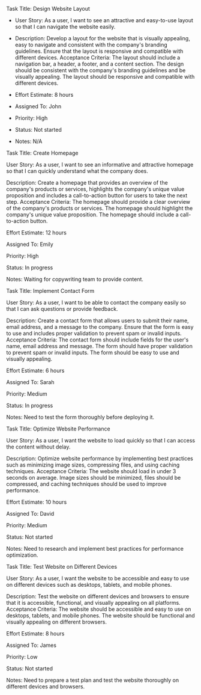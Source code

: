<!-- need formatting -->

Task Title: Design Website Layout
* User Story: As a user, I want to see an attractive and easy-to-use layout so that I can navigate the website easily.

* Description: Develop a layout for the website that is visually appealing, easy to navigate and consistent with the company's branding guidelines. Ensure that the layout is responsive and compatible with different devices. Acceptance Criteria: The layout should include a navigation bar, a header, a footer, and a content section. The design should be consistent with the company's branding guidelines and be visually appealing. The layout should be responsive and compatible with different devices.

* Effort Estimate: 8 hours
* Assigned To: John
* Priority: High
* Status: Not started
* Notes: N/A

Task Title: Create Homepage

User Story: As a user, I want to see an informative and attractive homepage so that I can quickly understand what the company does.

Description: Create a homepage that provides an overview of the company's products or services, highlights the company's unique value proposition and includes a call-to-action button for users to take the next step. Acceptance Criteria: The homepage should provide a clear overview of the company's products or services. The homepage should highlight the company's unique value proposition. The homepage should include a call-to-action button.

Effort Estimate: 12 hours

Assigned To: Emily

Priority: High

Status: In progress

Notes: Waiting for copywriting team to provide content.

Task Title: Implement Contact Form

User Story: As a user, I want to be able to contact the company easily so that I can ask questions or provide feedback.

Description: Create a contact form that allows users to submit their name, email address, and a message to the company. Ensure that the form is easy to use and includes proper validation to prevent spam or invalid inputs. Acceptance Criteria: The contact form should include fields for the user's name, email address and message. The form should have proper validation to prevent spam or invalid inputs. The form should be easy to use and visually appealing.

Effort Estimate: 6 hours

Assigned To: Sarah

Priority: Medium

Status: In progress

Notes: Need to test the form thoroughly before deploying it.


Task Title: Optimize Website Performance

User Story: As a user, I want the website to load quickly so that I can access the content without delay.

Description: Optimize website performance by implementing best practices such as minimizing image sizes, compressing files, and using caching techniques. Acceptance Criteria: The website should load in under 3 seconds on average. Image sizes should be minimized, files should be compressed, and caching techniques should be used to improve performance.

Effort Estimate: 10 hours

Assigned To: David

Priority: Medium

Status: Not started

Notes: Need to research and implement best practices for performance optimization.


Task Title: Test Website on Different Devices

User Story: As a user, I want the website to be accessible and easy to use on different devices such as desktops, tablets, and mobile phones.

Description: Test the website on different devices and browsers to ensure that it is accessible, functional, and visually appealing on all platforms. Acceptance Criteria: The website should be accessible and easy to use on desktops, tablets, and mobile phones. The website should be functional and visually appealing on different browsers.

Effort Estimate: 8 hours

Assigned To: James

Priority: Low

Status: Not started

Notes: Need to prepare a test plan and test the website thoroughly on different devices and browsers.


